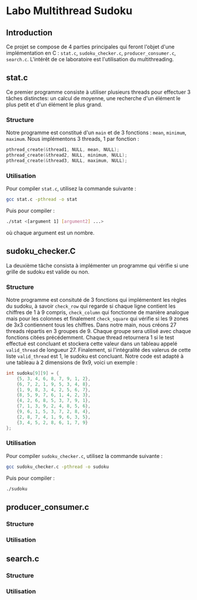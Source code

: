 # Labo Multithread Sudoku

## Introduction

Ce projet se compose de 4 parties principales qui feront l'objet d'une implémentation en C : `stat.c`, `sudoku_checker.c`, `producer_consumer.c`, `search.c`. L'intérêt de ce laboratoire est l'utilisation du multithreading.

## stat.c

Ce premier programme consiste à utiliser plusieurs threads pour effectuer 3 tâches distinctes: un calcul de moyenne, une recherche d'un élément le plus petit et d'un élément le plus grand. 

### Structure 

Notre programme est constitué d'un `main` et de 3 fonctions : `mean`, `minimum`, `maximum`. Nous implémentons 3 threads, 1 par fonction :
```c
pthread_create(&thread1, NULL, mean, NULL);
pthread_create(&thread2, NULL, minimum, NULL);
pthread_create(&thread3, NULL, maximum, NULL);
```

### Utilisation

Pour compiler `stat.c`, utilisez la commande suivante :

```sh
gcc stat.c -pthread -o stat
```

Puis pour compiler :

```sh
./stat <[argument 1] [argument2] ...>
```
où chaque argument est un nombre. 

## sudoku_checker.C

La deuxième tâche consista à implémenter un programme qui vérifie si une grille de sudoku est valide ou non. 

### Structure

Notre programme est consituté de 3 fonctions qui implémentent les règles du sudoku, à savoir `check_row` qui regarde si chaque ligne contient les chiffres de 1 à 9 compris, `check_column` qui fonctionne de manière analogue mais pour les colonnes et finalement `check_square` qui vérifie si les 9 zones de 3x3 contiennent tous les chiffres.
Dans notre main, nous créons 27 threads répartis en 3 groupes de 9. Chaque groupe sera utilisé avec chaque fonctions citées précédemment. Chaque thread retournera 1 si le test effectué est concluant et stockera cette valeur dans un tableau appelé `valid_thread` de longueur 27. Finalement, si l'intégralité des valerus de cette liste `valid_thread` est 1, le sudoku est concluant.
Notre code est adapté à une tableau à 2 dimensions de 9x9, voici un exemple :
```c
int sudoku[9][9] = {
    {5, 3, 4, 6, 8, 7, 9, 1, 2},
    {6, 7, 2, 1, 9, 5, 3, 4, 8},
    {1, 9, 8, 3, 4, 2, 5, 6, 7},
    {8, 5, 9, 7, 6, 1, 4, 2, 3},
    {4, 2, 6, 8, 5, 3, 7, 9, 1},
    {7, 1, 3, 9, 2, 4, 8, 5, 6},
    {9, 6, 1, 5, 3, 7, 2, 8, 4},
    {2, 8, 7, 4, 1, 9, 6, 3, 5},
    {3, 4, 5, 2, 8, 6, 1, 7, 9}
};
``` 

### Utilisation

Pour compiler `sudoku_checker.c`, utilisez la commande suivante :

```sh
gcc sudoku_checker.c -pthread -o sudoku
```

Puis pour compiler :

```sh
./sudoku
```

## producer_consumer.c

### Structure

### Utilisation


## search.c

### Structure

### Utilisation